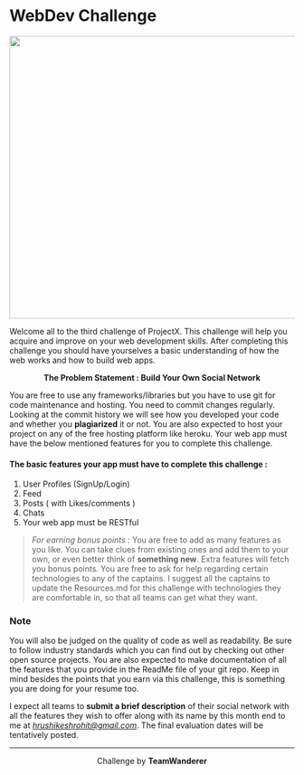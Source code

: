 # WebDev Challenge

<img src = "https://quotefancy.com/media/wallpaper/1600x900/1700728-Linus-Torvalds-Quote-Talk-is-cheap-Show-me-the-code.jpg" width= "1000px" height="500px"/>


Welcome all to the third challenge of ProjectX. This challenge will help you acquire and improve on your web development skills. After
completing this challenge you should have yourselves a basic understanding of how the web works and how to build web apps.

<p align="center">
  <b>The Problem Statement :
  Build Your Own Social Network</b>
</p>

You are free to use any frameworks/libraries but you have to use git for code maintenance and hosting. You need to commit changes regularly. Looking at the commit history we 
will see how you developed your code and whether you <strong>plagiarized</strong> it or not. You are also expected to host your project on any of the free 
hosting platform like heroku. Your web app must have the below mentioned features for you to complete this challenge. 

#### The basic features your app must have to complete this challenge :
1. User Profiles (SignUp/Login)
2. Feed
3. Posts ( with Likes/comments )
4. Chats
5. Your web app must be RESTful

> *For earning bonus points* : You are free to add as many features as you like. You can take clues from existing ones and add them to your own, or even better think of <strong>something new</strong>. 
Extra features will fetch you bonus points. You are free to ask for help regarding certain technologies to any of the captains. 
I suggest all the captains to update the Resources.md for this challenge with technologies 
they are comfortable in, so that all teams can get what they want.

### Note
You will also be judged on the quality of code as well as readability. Be sure to follow industry standards which you can find out by 
checking out other open source projects. You are also expected to make documentation of all the features that you provide in the 
ReadMe file of your git repo. Keep in mind besides the points that you earn via this challenge, this is something you are doing for 
your resume too. 

I expect all teams to <strong>submit a brief description</strong> of their social network with all the features they 
wish to offer along with its name by this month end to me at *hrushikeshrohit@gmail.com*. 
The final evaluation dates will be tentatively posted.

----------

<p align="center">
  Challenge by <strong>TeamWanderer</strong>
</p>
